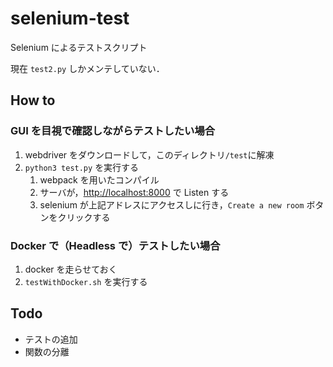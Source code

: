 # selenium-test

Selenium によるテストスクリプト

現在 `test2.py` しかメンテしていない．

## How to
### GUI を目視で確認しながらテストしたい場合
1. webdriver をダウンロードして，このディレクトリ`/test`に解凍
2. `python3 test.py` を実行する
   1. webpack を用いたコンパイル
   2. サーバが，<http://localhost:8000> で Listen する
   3. selenium が上記アドレスにアクセスしに行き，`Create a new room` ボタンをクリックする

### Docker で（Headless で）テストしたい場合
1. docker を走らせておく
2. `testWithDocker.sh` を実行する

## Todo

- テストの追加
- 関数の分離



